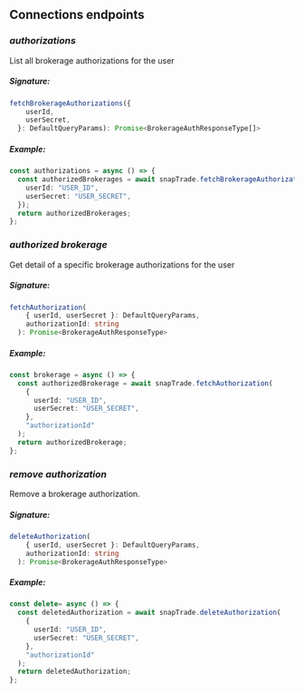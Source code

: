 ## Connections endpoints

### _authorizations_

List all brokerage authorizations for the user

##### Signature:

```typescript
fetchBrokerageAuthorizations({
    userId,
    userSecret,
  }: DefaultQueryParams): Promise<BrokerageAuthResponseType[]>
```

##### Example:

```typescript
const authorizations = async () => {
  const authorizedBrokerages = await snapTrade.fetchBrokerageAuthorizations({
    userId: "USER_ID",
    userSecret: "USER_SECRET",
  });
  return authorizedBrokerages;
};
```

### _authorized brokerage_

Get detail of a specific brokerage authorizations for the user

##### Signature:

```typescript
fetchAuthorization(
    { userId, userSecret }: DefaultQueryParams,
    authorizationId: string
  ): Promise<BrokerageAuthResponseType>
```

##### Example:

```typescript
const brokerage = async () => {
  const authorizedBrokerage = await snapTrade.fetchAuthorization(
    {
      userId: "USER_ID",
      userSecret: "USER_SECRET",
    },
    "authorizationId"
  );
  return authorizedBrokerage;
};
```

### _remove authorization_

Remove a brokerage authorization.

##### Signature:

```typescript
deleteAuthorization(
    { userId, userSecret }: DefaultQueryParams,
    authorizationId: string
  ): Promise<BrokerageAuthResponseType>
```

##### Example:

```typescript
const delete= async () => {
  const deletedAuthorization = await snapTrade.deleteAuthorization(
    {
      userId: "USER_ID",
      userSecret: "USER_SECRET",
    },
    "authorizationId"
  );
  return deletedAuthorization;
};
```
